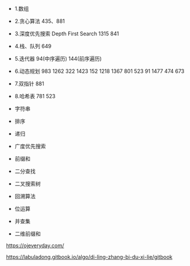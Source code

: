 - 1.数组

- 2.贪心算法
  435、881

- 3.深度优先搜索 Depth First Search
  1315 841

- 4.栈、队列
  649

- 5.迭代器
  94(中序遍历) 144(前序遍历)

- 6.动态规划
  983 1262 322 1423 152 1218 1367 801 523 91 1477 474
  673

- 7.双指针
  881

- 8.哈希表
  781 523

* 字符串

* 排序

- 递归

- 广度优先搜索

- 前缀和

* 二分查找

* 二叉搜索树

- 回溯算法

- 位运算

* 并查集

- 二维前缀和

https://ojeveryday.com/

https://labuladong.gitbook.io/algo/di-ling-zhang-bi-du-xi-lie/gitbook
